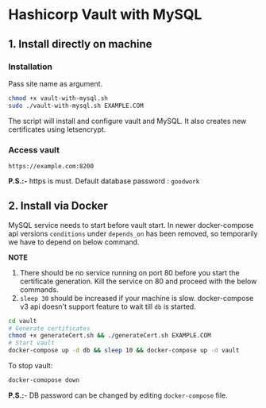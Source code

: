 # Hashicorp Vault with MySQL 

## 1. Install directly on machine

### Installation

Pass site name as argument.

```bash
chmod +x vault-with-mysql.sh
sudo ./vault-with-mysql.sh EXAMPLE.COM
```

The script will install and configure vault and MySQL. It also creates new certificates using letsencrypt.

### Access vault

`https://example.com:8200`

**P.S.:-** https is must. Default database password : `goodwork`


## 2. Install via Docker

MySQL service needs to start before vault start. In newer docker-compose api versions `conditions` under `depends_on` has been removed, so temporarily we have to depend on below command.

**NOTE**

1. There should be no service running on port 80 before you start the certificate generation. Kill the service on 80 and proceed with the below commands.
2. `sleep 30` should be increased if your machine is slow. docker-compose v3 api doesn't support feature to wait till `db` is started.

```bash
cd vault
# Generate certificates
chmod +x generateCert.sh && ./generateCert.sh EXAMPLE.COM
# Start vault
docker-compose up -d db && sleep 10 && docker-compose up -d vault
```
To stop vault:
```bash
docker-comopose down
```
**P.S.:**- DB password can be changed by editing `docker-compose` file.